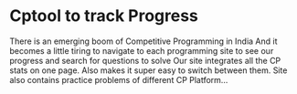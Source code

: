 <h1>Cptool to track Progress </h1>
There is an emerging boom of Competitive Programming in 
India And it becomes a little tiring to navigate to
each programming site to see our progress and search for questions 
to solve Our site integrates all the CP stats on one page. 
Also makes it super easy to switch between them. Site also contains practice problems of different CP Platform…
